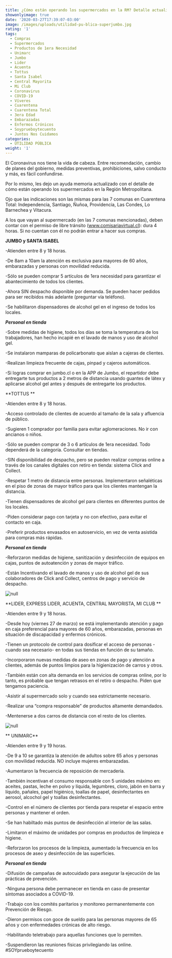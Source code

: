 ```yaml
---
title: ¿Cómo están operando los supermercados en la RM? Detalle actualizado
showonlyimage: true
date: '2020-03-27T17:39:07-03:00'
image: /images/uploads/utilidad-pu-blica-superjumbo.jpg
rating: '1'
tags:
  - Compras
  - Supermercados
  - Productos de 1era Necesidad
  - Unimarc
  - Jumbo
  - Lider
  - Acuenta
  - Tottus
  - Santa Isabel
  - Central Mayorita
  - Mi Club
  - Coronavirus
  - COVID-19
  - Víveres
  - Cuarentena
  - Cuarentena Total
  - 3era Edad
  - Embarazadas
  - Enfermos Crónicos
  - Soyprueboytecuento
  - Juntos Nos Cuidamos
categories:
  - UTILIDAD PÚBLICA
weight: '1'
---
```

El Coronavirus nos tiene la vida de cabeza. Entre recomendación, cambio de planes del gobierno, medidas preventivas, prohibiciones, salvo conducto y más, es fácil confundirse.

<!--more-->

Por lo mismo, les dejo un ayuda memoria actualizado con el detalle de cómo están operando los supermercados en la Región Metropolitana. 

Ojo que las indicaciones son las mismas para las 7 comunas en Cuarentena Total: Independencia, Santiago, Ñuñoa, Providencia, Las Condes, Lo Barnechea y Vitacura. 

A los que vayan al supermercado (en las 7 comunas mencionadas), deben contar con el permiso de libre tránsito (www.comisariavirtual.cl): dura 4 horas. Si no cuentan con él no podrán entrar a hacer sus compras.

**JUMBO y SANTA ISABEL** 

\-Atienden entre 8 y 18 horas.

\-De 8am a 10am la atención es exclusiva para mayores de 60 años, embarazadas y personas con movilidad reducida.

\-Sólo se pueden comprar 5 artículos de 1era necesidad para garantizar el abantecimiento de todos los clientes.

\-Ahora SIN despacho disponible por demanda. Se pueden hacer pedidos para ser recibidos más adelante (preguntar vía teléfono).

\-Se habilitaron dispensadores de alcohol gel en el ingreso de todos los locales.

_**Personal en tienda**_

\-Sobre medidas de higiene, todos los días se toma la temperatura de los trabajadores, han hecho incapié en el lavado de manos y uso de alcohol gel.

\-Se instalaron mamparas de policarbonato que aislan a cajeras de clientes.

\-Realizan limpieza frecuente de cajas, pinpad y cajeros automáticos.

\-Si logras comprar en jumbo.cl o en la APP de Jumbo, el repartidor debe entregarte tus productos a 2 metros de distancia usando guantes de látex y aplicarse alcohol gel antes y después de entregarte los productos.

**TOTTUS
**

\-Atienden entre 8 y 18 horas.

\-Acceso controlado de clientes de acuerdo al tamaño de la sala y afluencia de público.

\-Sugieren 1 comprador por familia para evitar aglomeraciones. No ir con ancianos o niños. 

\-Sólo se pueden comprar de 3 o 6 artículos de 1era necesidad. Todo dependerá de la categoría. Consultar en tiendas.

\-SIN disponibilidad de despacho, pero se pueden realizar compras online a través de los canales digitales con retiro en tienda: sistema Click and Collect.

\-Respetar 1 metro de distancia entre personas. Implementaron señaléticas en el piso de zonas de mayor tráfico para que los clientes mantengan la distancia.

\-Tienen dispensadores de alcohol gel para clientes en diferentes puntos de los locales.

\-Piden considerar pago con tarjeta y no con efectivo, para evitar el contacto en caja.

\-Preferir productos envasados en autoservicio, en vez de venta asistida para compras más rápidas.

_**Personal en tienda**_

\-Reforzaron medidas de higiene, sanitización y desinfección de equipos en cajas, puntos de autoatención y zonas de mayor tráfico.

\-Están Incentivando el lavado de manos y uso de alcohol gel de sus colaboradores de Click and Collect, centros de pago y servicio de despacho.

![null](/images/uploads/utilidad-pu-blica-superlider.jpg)

**LIDER, EXPRESS LIDER, ACUENTA, CENTRAL MAYORISTA, MI CLUB
**

\-Atienden entre 9 y 18 horas.

\-Desde hoy (viernes 27 de marzo) se está implementando atención y pago en caja preferencial para mayores de 60 años, embarazadas, personas en situación de discapacidad y enfermos crónicos.

\-Tienen un protocolo de control para dosificar el acceso de personas -cuando sea necesario- en todas sus tiendas en función de su tamaño.

\-Incorporaron nuevas medidas de aseo en zonas de pago y atención a clientes, además de puntos limpios para la higienización de carros y otros.

\-También están con alta demanda en los servicios de compras online, por lo tanto, es probable que tengan retrasos en el retiro o despacho. Piden que tengamos paciencia.

\-Asistir al supermercado solo y cuando sea estrictamente necesario.

\-Realizar una “compra responsable” de productos altamente demandados.

\-Mentenerse a dos carros de distancia con el resto de los clientes.

![null](/images/uploads/utilidad-pu-blica-superunicarc.jpg)

** UNIMARC**

\-Atienden entre 9 y 19 horas.

\-De 9 a 10 se garantiza la atención de adultos sobre 65 años y personas con movilidad reducida. NO incluye mujeres embarazadas.

\-Aumentaron la frecuencia de reposición de mercadería. 

\-También incentivan el consumo responsable con 5 unidades máximo en: aceites, pastas, leche en polvo y líquida, legumbres, cloro, jabón en barra y líquido, pañales, papel higiénico, toallas de papel, desinfectantes en aerosol, alcochol gel y toallas desinfectantes. 

\-Control en el número de clientes por tienda para respetar el espacio entre personas y mantener el orden. 

\-Se han habiltado más puntos de desinfección al interior de las salas. 

\-Limitaron el máximo de unidades por compras en productos de limpieza e higiene. 

\-Reforzaron los procesos de la limpieza, aumentado la frecuencia en los procesos de aseo y desinfección de las superficies. 

_**Personal en tienda**_

\-Difusión de campañas de autocuidado para asegurar la ejecución de las prácticas de prevención. 

\-Ninguna persona debe permanecer en tienda en caso de presentar síntomas asociados a COVID-19.

\-Trabajo con los comités paritarios y monitoreo permanentemente con Prevención de Riesgo. 

\-Dieron permisos con goce de sueldo para las personas mayores de 65 años y con enfermedades crónicas de alto riesgo. 

\-Habilitando teletrabajo para aquellas funciones que lo permiten.

\-Suspendieron las reuniones físicas privilegiando las online. #SOYprueboytecuento
